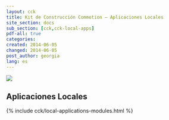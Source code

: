```yaml
---
layout: cck
title: Kit de Construcción Commotion – Aplicaciones Locales
site_section: docs
sub_section: [cck,cck-local-apps]
pdf-all: true
categories:
created: 2014-06-05
changed: 2014-06-05
post_author: georgia
lang: es
---
```


<p><img src="/files/CCK_LocalApps_overview.png"><p>
<section>
<h2>Aplicaciones Locales</h2>
{% include cck/local-applications-modules.html %}
</section>
